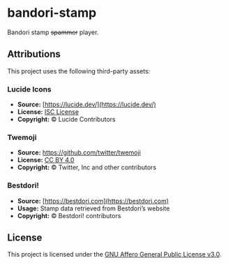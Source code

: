 # bandori-stamp

Bandori stamp ~~spammer~~ player.

## Attributions

This project uses the following third-party assets:

### Lucide Icons

- **Source:** [https://lucide.dev/](https://lucide.dev/)
- **License:** [ISC License](https://opensource.org/licenses/ISC)
- **Copyright:** © Lucide Contributors

### Twemoji

- **Source:** https://github.com/twitter/twemoji
- **License:** [CC BY 4.0](https://creativecommons.org/licenses/by/4.0/)
- **Copyright:** © Twitter, Inc and other contributors

### Bestdori!

- **Source:** [https://bestdori.com](https://bestdori.com)
- **Usage:** Stamp data retrieved from Bestdori’s website
- **Copyright:** © Bestdori! contributors

## License

This project is licensed under the [GNU Affero General Public License v3.0](https://www.gnu.org/licenses/agpl-3.0.en.html).
